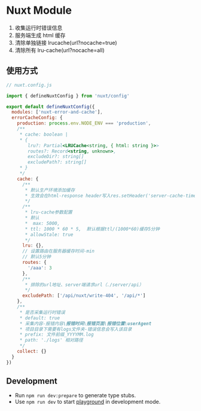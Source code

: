 # Nuxt Module

1. 收集运行时错误信息
2. 服务端生成 html 缓存
3. 清除单独链接 lrucache(url?nocache=true)
4. 清除所有 lru-cache(url?nocache=all)

## 使用方式

```js
// nuxt.config.js

import { defineNuxtConfig } from 'nuxt/config'

export default defineNuxtConfig({
  modules: ['nuxt-error-and-cache'],
  errorCacheConfig: {
    production: process.env.NODE_ENV === 'production',
    /**
     * cache: boolean |
     * {
        lru?: Partial<LRUCache<string, { html: string }>>
        routes?: Record<string, unknown>,
        excludeDir?: string[]
        excludePath?: string[]
     * }
     */
    cache: {
      /**
       * 默认生产环境添加缓存
       * 生效会在html-response header写入res.setHeader('server-cache-times', timer)
       */
      /**
       * lru-cache参数配置
       * 默认
       *  max: 5000,
       * ttl: 1000 * 60 * 5,  默认根据ttl/(1000*60)缓存5分钟
       * allowStale: true
       */
      lru: {},
      // 设置路由在服务器缓存时间-min
      // 默认5分钟
      routes: {
        '/aaa': 3
      },
      /**
       * 排除的url地址、server端请求url（./server/api）
       */
      excludePath: ['/api/nuxt/write-404', '/api/*']
    },
    /**
     * 是否采集运行时错误
     * default: true
     * 采集内容-报错内容\报错时间\报错页面\报错位置\userAgent
     * 项目目录下需要有logs文件夹-错误信息会写入该目录
     * prefix: 文件前缀_YYYYMM.log
     * path: './logs' 相对路径
     */
    collect: {}
  }
})
```

## Development

- Run `npm run dev:prepare` to generate type stubs.
- Use `npm run dev` to start [playground](./playground) in development mode.
